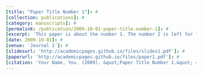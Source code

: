```yaml
---
[title: "Paper Title Number 1"]: #
[collection: publications]: #
[category: manuscripts]: #
[permalink: /publication/2009-10-01-paper-title-number-1]: #
[excerpt: 'This paper is about the number 1. The number 2 is left for future work.']: #
[date: 2009-10-01]: #
[venue: 'Journal 1']: #
[slidesurl: 'http://academicpages.github.io/files/slides1.pdf']: #
[paperurl: 'http://academicpages.github.io/files/paper1.pdf']: #
[citation: 'Your Name, You. (2009). &quot;Paper Title Number 1.&quot; <i>Journal 1</i>. 1(1).']: #
---
```


